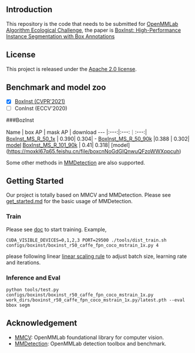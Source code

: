 


## Introduction
This repository is the code that needs to be submitted for [OpenMMLab Algorithm Ecological Challenge](https://openmmlab.com/competitions/algorithm-2021), the paper is [BoxInst: High-Performance Instance Segmentation with Box Annotations](https://openaccess.thecvf.com/content/CVPR2021/html/Tian_BoxInst_High-Performance_Instance_Segmentation_With_Box_Annotations_CVPR_2021_paper.html)




## License

This project is released under the [Apache 2.0 license](LICENSE).



## Benchmark and model zoo

- [x] [BoxInst (CVPR'2021)](configs/boxinst)
- [ ] ConInst (ECCV'2020)

###BozInst


Name | box AP | mask AP | download
--- |:---:|:---:｜:---:|
[BoxInst_MS_R_50_1x](configs/boxinst/boxinst_r50_caffe_fpn_coco_mstrain_1x.py) | 0.390| 0.304| -
[BoxInst_MS_R_50_90k](configs/boxinst/boxinst_r50_caffe_fpn_coco_mstrain_90k.py) |0.388 | 0.302| [model](https://moxkl67q65.feishu.cn/file/boxcnvRGKQCCvjjZAH5udD0gA9b)
[BoxInst_MS_R_101_90k](boxinst_r101_caffe_fpn_coco_mstrain_90k.py) | 0.41| 0.318| [model]
(https://moxkl67q65.feishu.cn/file/boxcnNoGdGIQnwuQFzoWWXppcuh)

Some other methods in [MMDetection](https://github.com/open-mmlab/mmdetection) are also supported.


## Getting Started

Our project is totally based on MMCV and MMDetection. Please see [get_started.md](docs/get_started.md) for the basic usage of MMDetection.


### Train
Please see [doc](https://mmdetection.readthedocs.io/en/latest/1_exist_data_model.html#train-predefined-models-on-standard-datasets) to start training. Example,
```sheel
CUDA_VISIBLE_DEVICES=0,1,2,3 PORT=29500 ./tools/dist_train.sh configs/boxinst/boxinst_r50_caffe_fpn_coco_mstrain_1x.py 4
```
please following  linear [linear scaling rule](https://arxiv.org/abs/1706.02677) to adjust batch size, learning rate and iterations.
### Inference and Eval
```sheel
python tools/test.py configs/boxinst/boxinst_r50_caffe_fpn_coco_mstrain_1x.py work_dirs/boxinst_r50_caffe_fpn_coco_mstrain_1x.py/latest.pth --eval bbox segm
```





## Acknowledgement

- [MMCV](https://github.com/open-mmlab/mmcv): OpenMMLab foundational library for computer vision.
- [MMDetection](https://github.com/open-mmlab/mmdetection): OpenMMLab detection toolbox and benchmark.
